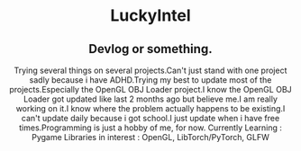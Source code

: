 <div align="center">
  <h1>LuckyIntel</h1>
  <h2>Devlog or something.</h2>
  <p>Trying several things on several projects.Can't just stand with one project sadly because i have ADHD.Trying my best to update
  most of the projects.Especially the OpenGL OBJ Loader project.I know the OpenGL OBJ Loader got updated like last 2 months ago but
  believe me.I am really working on it.I know where the problem actually happens to be existing.I can't update daily because i got
  school.I just update when i have free times.Programming is just a hobby of me, for now.
  Currently Learning : Pygame
  Libraries in interest : OpenGL, LibTorch/PyTorch, GLFW
  </p>
</div>
